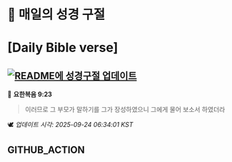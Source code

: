 # 🙏 매일의 성경 구절
# [Daily Bible verse]
## [![README에 성경구절 업데이트](https://github.com/DONGSUKA/first_test/actions/workflows/update-readme-bible.yml/badge.svg)](https://github.com/DONGSUKA/first_test/actions/workflows/update-readme-bible.yml)
<!-- START_BIBLE_VERSE -->
📖 **요한복음 9:23**
> 이러므로 그 부모가 말하기를 그가 장성하였으니 그에게 물어 보소서 하였더라

🕊️ _업데이트 시각: 2025-09-24 06:34:01 KST_
  <!-- END_BIBLE_VERSE -->
## GITHUB_ACTION
